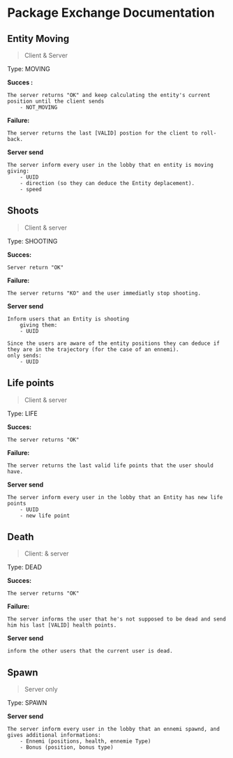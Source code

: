 # Package Exchange Documentation


## Entity Moving
> Client & Server

Type: MOVING

**Succes :**

    The server returns "OK" and keep calculating the entity's current position until the client sends
        - NOT_MOVING


**Failure:** 

    The server returns the last [VALID] postion for the client to roll-back.



**Server send**

    The server inform every user in the lobby that en entity is moving giving:
        - UUID
        - direction (so they can deduce the Entity deplacement).
        - speed


## Shoots
> Client & server

Type: SHOOTING

**Succes:**

    Server return "OK"

**Failure:** 

    The server returns "KO" and the user immediatly stop shooting.

**Server send**

    Inform users that an Entity is shooting 
        giving them:
        - UUID

    Since the users are aware of the entity positions they can deduce if they are in the trajectory (for the case of an ennemi).
    only sends: 
        - UUID

## Life points 
> Client & server

Type: LIFE


**Succes:**

    The server returns "OK" 

**Failure:** 

    The server returns the last valid life points that the user should have.

**Server send**

    The server inform every user in the lobby that an Entity has new life points
        - UUID
        - new life point

## Death
> Client: & server

Type: DEAD

**Succes:**

    The server returns "OK" 

**Failure:** 

    The server informs the user that he's not supposed to be dead and send him his last [VALID] health points.

**Server send**

    inform the other users that the current user is dead.

## Spawn
> Server only

Type: SPAWN

**Server send**

    The server inform every user in the lobby that an ennemi spawnd, and gives additional informations: 
        - Ennemi (positions, health, ennemie Type)
        - Bonus (position, bonus type)




